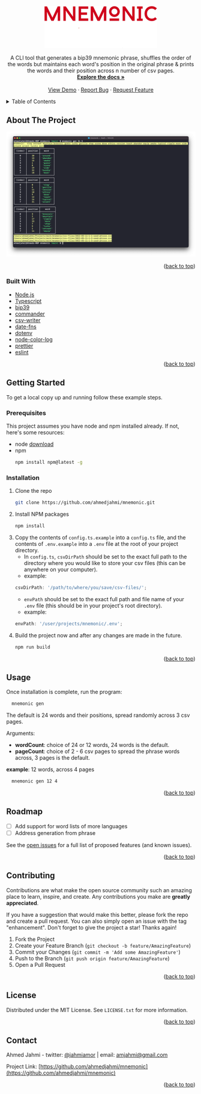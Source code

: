 <div id="top"></div>
<!--
*** Thanks for checking out the Best-README-Template. If you have a suggestion
*** that would make this better, please fork the repo and create a pull request
*** or simply open an issue with the tag "enhancement".
*** Don't forget to give the project a star!
*** Thanks again! Now go create something AMAZING! :D
-->

<!-- PROJECT SHIELDS -->
<!--
*** I'm using markdown "reference style" links for readability.
*** Reference links are enclosed in brackets [ ] instead of parentheses ( ).
*** See the bottom of this document for the declaration of the reference variables
*** for contributors-url, forks-url, etc. This is an optional, concise syntax you may use.
*** https://www.markdownguide.org/basic-syntax/#reference-style-links
-->
<!-- [![Contributors][contributors-shield]][contributors-url]
[![Forks][forks-shield]][forks-url]
[![Stargazers][stars-shield]][stars-url]
[![Issues][issues-shield]][issues-url]
[![MIT License][license-shield]][license-url]
[![LinkedIn][linkedin-shield]][linkedin-url] -->

<!-- PROJECT LOGO -->
<br />
<div align="center">
  <a href="https://github.com/ahmedjahmi/mnemonic">
    <img src="static/images/mnemonic-logo.png" alt="Logo">
  </a>

  <p align="center">
    A CLI tool that generates a bip39 mnemonic phrase, shuffles the order of the words but maintains each word's position in the original phrase & prints the words and their position across n number of csv pages.
    <br />
    <a href="https://github.com/ahmedjahmi/mnemonic"><strong>Explore the docs »</strong></a>
    <br />
    <br />
    <a href="https://github.com/ahmedjahmi/mnemonic">View Demo</a>
    ·
    <a href="https://github.com/ahmedjahmi/mnemonic/issues">Report Bug</a>
    ·
    <a href="https://github.com/ahmedjahmi/mnemonic/issues">Request Feature</a>
  </p>
</div>

<!-- TABLE OF CONTENTS -->
<details>
  <summary>Table of Contents</summary>
  <ol>
    <li>
      <a href="#about-the-project">About The Project</a>
      <ul>
        <li><a href="#built-with">Built With</a></li>
      </ul>
    </li>
    <li>
      <a href="#getting-started">Getting Started</a>
      <ul>
        <li><a href="#prerequisites">Prerequisites</a></li>
        <li><a href="#installation">Installation</a></li>
      </ul>
    </li>
    <li><a href="#usage">Usage</a></li>
    <li><a href="#roadmap">Roadmap</a></li>
    <li><a href="#contributing">Contributing</a></li>
    <li><a href="#license">License</a></li>
    <li><a href="#contact">Contact</a></li>
    <!-- <li><a href="#acknowledgments">Acknowledgments</a></li> -->
  </ol>
</details>

<!-- ABOUT THE PROJECT -->

## About The Project

<div align="center">
  <a href="#">
    <img src="static/images/mnemonic-screenshot.png" />
  </a>
</div>

<p align="right">(<a href="#top">back to top</a>)</p>

### Built With

- [Node.js](https://nodejs.org/en/)
- [Typescript](https://www.typescriptlang.org/)
- [bip39](https://github.com/bitcoinjs/bip39)
- [commander](https://github.com/tj/commander.js)
- [csv-writer](https://github.com/ryu1kn/csv-writer)
- [date-fns](https://github.com/date-fns/date-fns)
- [dotenv](https://github.com/motdotla/dotenv)
- [node-color-log](https://github.com/tigercosmos/node-color-log)
- [prettier](https://github.com/prettier/prettier)
- [eslint](github.com/eslint/eslint)

<p align="right">(<a href="#top">back to top</a>)</p>

<!-- GETTING STARTED -->

## Getting Started

To get a local copy up and running follow these example steps.

### Prerequisites

This project assumes you have node and npm installed already. If not, here's some resources:

- node [download](https://nodejs.org/en/)
- npm
  ```sh
  npm install npm@latest -g
  ```

### Installation

1. Clone the repo
   ```sh
   git clone https://github.com/ahmedjahmi/mnemonic.git
   ```
2. Install NPM packages
   ```sh
   npm install
   ```
3. Copy the contents of `config.ts.example` into a `config.ts` file, and the contents of `.env.example` into a `.env` file at the root of your project directory.
   - In `config.ts`, `csvDirPath` should be set to the exact full path to the directory where you would like to store your csv files (this can be anywhere on your computer).
   - example:
   ```js
   csvDirPath: '/path/to/where/you/save/csv-files/';
   ```
   - `envPath` should be set to the exact full path and file name of your `.env` file (this should be in your project's root directory).
   - example:
   ```js
   envPath: '/user/projects/mnemonic/.env';
   ```
4. Build the project now and after any changes are made in the future.
   ```sh
   npm run build
   ```

<p align="right">(<a href="#top">back to top</a>)</p>

<!-- USAGE EXAMPLES -->

## Usage

Once installation is complete, run the program:

```sh
  mnemonic gen
```

The default is 24 words and their positions, spread randomly across 3 csv pages.

Arguments:

- **wordCount**: choice of 24 or 12 words, 24 words is the default.
- **pageCount**: choice of 2 - 6 csv pages to spread the phrase words across, 3 pages is the default.

**example**: 12 words, across 4 pages

```sh
  mnemonic gen 12 4
```

<!-- _For more examples, please refer to the [Documentation](https://example.com)_ -->

<p align="right">(<a href="#top">back to top</a>)</p>

<!-- ROADMAP -->

## Roadmap

- [ ] Add support for word lists of more languages
- [ ] Address generation from phrase

See the [open issues](https://github.com/ahmedjahmi/mnemonic/issues) for a full list of proposed features (and known issues).

<p align="right">(<a href="#top">back to top</a>)</p>

<!-- CONTRIBUTING -->

## Contributing

Contributions are what make the open source community such an amazing place to learn, inspire, and create. Any contributions you make are **greatly appreciated**.

If you have a suggestion that would make this better, please fork the repo and create a pull request. You can also simply open an issue with the tag "enhancement".
Don't forget to give the project a star! Thanks again!

1. Fork the Project
2. Create your Feature Branch (`git checkout -b feature/AmazingFeature`)
3. Commit your Changes (`git commit -m 'Add some AmazingFeature'`)
4. Push to the Branch (`git push origin feature/AmazingFeature`)
5. Open a Pull Request

<p align="right">(<a href="#top">back to top</a>)</p>

<!-- LICENSE -->

## License

Distributed under the MIT License. See `LICENSE.txt` for more information.

<p align="right">(<a href="#top">back to top</a>)</p>

<!-- CONTACT -->

## Contact

Ahmed Jahmi - twitter: [@jahmiamor](https://twitter.com/jahmiamor) | email: amjahmi@gmail.com

Project Link: [https://github.com/ahmedjahmi/mnemonic](https://github.com/ahmedjahmi/mnemonic)

<p align="right">(<a href="#top">back to top</a>)</p>

<!-- ACKNOWLEDGMENTS -->

<!-- ## Acknowledgments

- []()
- []()
- []()

<p align="right">(<a href="#top">back to top</a>)</p> -->

<!-- MARKDOWN LINKS & IMAGES -->
<!-- https://www.markdownguide.org/basic-syntax/#reference-style-links -->

<!-- [contributors-shield]: https://img.shields.io/github/contributors/ahmedjahmi/mnemonic.svg?style=for-the-badge
[contributors-url]: https://github.com/ahmedjahmi/mnemonic/graphs/contributors
[forks-shield]: https://img.shields.io/github/forks/ahmedjahmi/mnemonic.svg?style=for-the-badge
[forks-url]: https://github.com/ahmedjahmi/mnemonic/network/members
[stars-shield]: https://img.shields.io/github/stars/ahmedjahmi/mnemonic.svg?style=for-the-badge
[stars-url]: https://github.com/ahmedjahmi/mnemonic/stargazers
[issues-shield]: https://img.shields.io/github/issues/ahmedjahmi/mnemonic.svg?style=for-the-badge
[issues-url]: https://github.com/ahmedjahmi/mnemonic/issues
[license-shield]: https://img.shields.io/github/license/ahmedjahmi/mnemonic.svg?style=for-the-badge
[license-url]: https://github.com/ahmedjahmi/mnemonic/blob/master/LICENSE.txt
[linkedin-shield]: https://img.shields.io/badge/-LinkedIn-black.svg?style=for-the-badge&logo=linkedin&colorB=555
[linkedin-url]: https://linkedin.com/in/ahmed-jahmi
[product-screenshot]: images/screenshot.png -->
